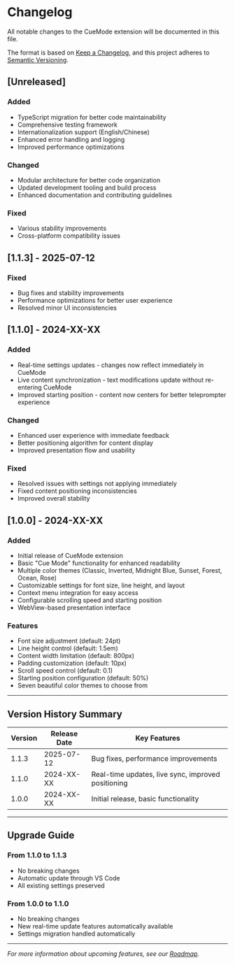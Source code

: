 # Changelog

All notable changes to the CueMode extension will be documented in this file.

The format is based on [Keep a Changelog](https://keepachangelog.com/en/1.0.0/),
and this project adheres to [Semantic Versioning](https://semver.org/spec/v2.0.0.html).

## [Unreleased]

### Added
- TypeScript migration for better code maintainability
- Comprehensive testing framework
- Internationalization support (English/Chinese)
- Enhanced error handling and logging
- Improved performance optimizations

### Changed
- Modular architecture for better code organization
- Updated development tooling and build process
- Enhanced documentation and contributing guidelines

### Fixed
- Various stability improvements
- Cross-platform compatibility issues

## [1.1.3] - 2025-07-12

### Fixed
- Bug fixes and stability improvements
- Performance optimizations for better user experience
- Resolved minor UI inconsistencies

## [1.1.0] - 2024-XX-XX

### Added
- Real-time settings updates - changes now reflect immediately in CueMode
- Live content synchronization - text modifications update without re-entering CueMode
- Improved starting position - content now centers for better teleprompter experience

### Changed
- Enhanced user experience with immediate feedback
- Better positioning algorithm for content display
- Improved presentation flow and usability

### Fixed
- Resolved issues with settings not applying immediately
- Fixed content positioning inconsistencies
- Improved overall stability

## [1.0.0] - 2024-XX-XX

### Added
- Initial release of CueMode extension
- Basic "Cue Mode" functionality for enhanced readability
- Multiple color themes (Classic, Inverted, Midnight Blue, Sunset, Forest, Ocean, Rose)
- Customizable settings for font size, line height, and layout
- Context menu integration for easy access
- Configurable scrolling speed and starting position
- WebView-based presentation interface

### Features
- Font size adjustment (default: 24pt)
- Line height control (default: 1.5em)
- Content width limitation (default: 800px)
- Padding customization (default: 10px)
- Scroll speed control (default: 0.1)
- Starting position configuration (default: 50%)
- Seven beautiful color themes to choose from

---

## Version History Summary

| Version | Release Date | Key Features |
|---------|-------------|--------------|
| 1.1.3   | 2025-07-12  | Bug fixes, performance improvements |
| 1.1.0   | 2024-XX-XX  | Real-time updates, live sync, improved positioning |
| 1.0.0   | 2024-XX-XX  | Initial release, basic functionality |

---

## Upgrade Guide

### From 1.1.0 to 1.1.3
- No breaking changes
- Automatic update through VS Code
- All existing settings preserved

### From 1.0.0 to 1.1.0
- No breaking changes
- New real-time update features automatically available
- Settings migration handled automatically

---

*For more information about upcoming features, see our [Roadmap](ROADMAP.md).*